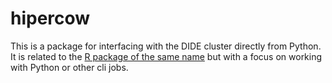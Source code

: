 # hipercow

This is a package for interfacing with the DIDE cluster directly from Python.  It is related to the [R package of the same name](https://mrc-ide.github.io/hipercow/) but with a focus on working with Python or other cli jobs.
